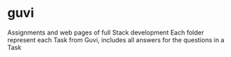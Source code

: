 # guvi
Assignments and web pages of full Stack development
Each folder represent each Task from Guvi, includes all answers for the questions in a Task
